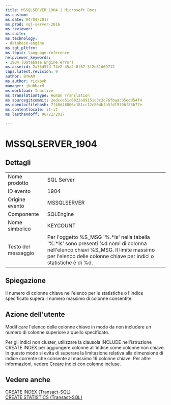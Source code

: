 ```yaml
---
title: MSSQLSERVER_1904 | Microsoft Docs
ms.custom: 
ms.date: 04/04/2017
ms.prod: sql-server-2016
ms.reviewer: 
ms.suite: 
ms.technology:
- database-engine
ms.tgt_pltfrm: 
ms.topic: language-reference
helpviewer_keywords:
- 1904 (Database Engine error)
ms.assetid: 2a35d57d-74e2-45a2-8f67-3f2e51d69712
caps.latest.revision: 9
author: BYHAM
ms.author: rickbyh
manager: jhubbard
ms.workload: Inactive
ms.translationtype: Human Translation
ms.sourcegitcommit: 2edcce51c6822a89151c3c3c76fbaacb5edd54f4
ms.openlocfilehash: 7f40d48806c181cc12c804bfa5fdf9796f83b77e
ms.contentlocale: it-it
ms.lasthandoff: 06/22/2017

---
```

# <a name="mssqlserver1904"></a>MSSQLSERVER_1904
  
## <a name="details"></a>Dettagli  
  
|||  
|-|-|  
|Nome prodotto|SQL Server|  
|ID evento|1904|  
|Origine evento|MSSQLSERVER|  
|Componente|SQLEngine|  
|Nome simbolico|KEYCOUNT|  
|Testo del messaggio|Per l'oggetto %S_MSG '%.*ls' nella tabella '%.\*ls' sono presenti %d nomi di colonna nell'elenco chiavi %S_MSG. Il limite massimo per l'elenco delle colonne chiave per indici o statistiche è di %d.|  
  
## <a name="explanation"></a>Spiegazione  
Il numero di colonne chiave nell'elenco per le statistiche o l'indice specificato supera il numero massimo di colonne consentite.  
  
## <a name="user-action"></a>Azione dell'utente  
Modificare l'elenco delle colonne chiave in modo da non includere un numero di colonne superiore a quello specificato.  
  
Per gli indici non cluster, utilizzare la clausola INCLUDE nell'istruzione CREATE INDEX per aggiungere colonne all'indice come colonne non chiave. In questo modo si evita di superare la limitazione relativa alla dimensione di indice corrente che consente al massimo 16 colonne chiave. Per altre informazioni, vedere [Creare indici con colonne incluse](~/relational-databases/indexes/create-indexes-with-included-columns.md).  
  
## <a name="see-also"></a>Vedere anche  
[CREATE INDEX &#40;Transact-SQL&#41;](~/t-sql/statements/create-index-transact-sql.md)  
[CREATE STATISTICS &#40;Transact-SQL&#41;](~/t-sql/statements/create-statistics-transact-sql.md)  
  


